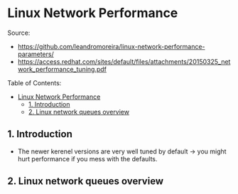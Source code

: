 # Linux Network Performance

Source:

- <https://github.com/leandromoreira/linux-network-performance-parameters/>
- <https://access.redhat.com/sites/default/files/attachments/20150325_network_performance_tuning.pdf>

Table of Contents:

- [Linux Network Performance](#linux-network-performance)
  - [1. Introduction](#1-introduction)
  - [2. Linux network queues overview](#2-linux-network-queues-overview)

## 1. Introduction

- The newer kerenel versions are very well tuned by default -> you might hurt performance if you mess with the defaults.

## 2. Linux network queues overview
